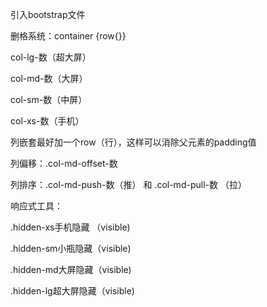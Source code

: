 引入bootstrap文件

删格系统：container {row{}}

col-lg-数（超大屏）

col-md-数（大屏）

col-sm-数（中屏）

col-xs-数（手机）

列嵌套最好加一个row（行），这样可以消除父元素的padding值

列偏移：.col-md-offset-数

列排序：.col-md-push-数（推） 和 .col-md-pull-数 （拉）

响应式工具：

.hidden-xs手机隐藏 （visible)

.hidden-sm小瓶隐藏（visible)

.hidden-md大屏隐藏（visible)

.hidden-lg超大屏隐藏（visible)

